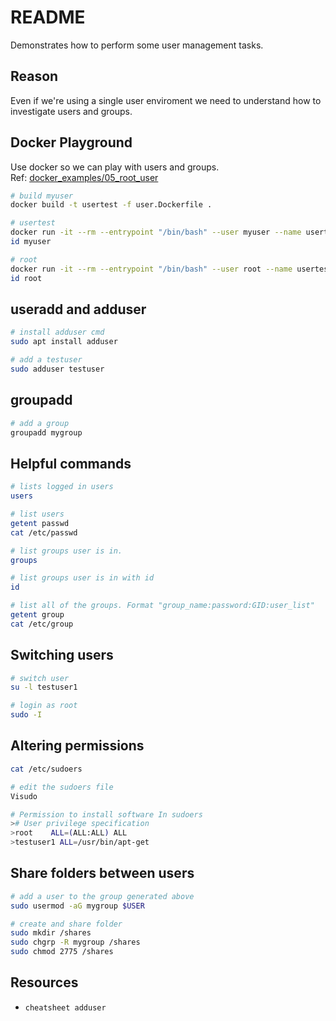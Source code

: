 # README

Demonstrates how to perform some user management tasks.  

## Reason

Even if we're using a single user enviroment we need to understand how to investigate users and groups.  

## Docker Playground

Use docker so we can play with users and groups.  
Ref: [docker_examples/05_root_user](https://github.com/chrisguest75/docker_examples/tree/master/05_root_user)  

```sh
# build myuser
docker build -t usertest -f user.Dockerfile .

# usertest
docker run -it --rm --entrypoint "/bin/bash" --user myuser --name usertest usertest
id myuser

# root
docker run -it --rm --entrypoint "/bin/bash" --user root --name usertest usertest
id root
```

## useradd and adduser  

```sh
# install adduser cmd
sudo apt install adduser  

# add a testuser
sudo adduser testuser 
```

## groupadd

```sh
# add a group
groupadd mygroup
```

## Helpful commands

```sh
# lists logged in users 
users  

# list users  
getent passwd
cat /etc/passwd 

# list groups user is in.  
groups 

# list groups user is in with id
id 

# list all of the groups. Format "group_name:password:GID:user_list"
getent group
cat /etc/group  
```

## Switching users

```sh
# switch user
su -l testuser1   

# login as root 
sudo -I  
```

## Altering permissions  

```sh
cat /etc/sudoers 

# edit the sudoers file 
Visudo  

# Permission to install software In sudoers 
># User privilege specification 
>root    ALL=(ALL:ALL) ALL 
>testuser1 ALL=/usr/bin/apt-get 
```

## Share folders between users

```sh
# add a user to the group generated above
sudo usermod -aG mygroup $USER

# create and share folder
sudo mkdir /shares 
sudo chgrp -R mygroup /shares 
sudo chmod 2775 /shares  
```

## Resources

* `cheatsheet adduser`